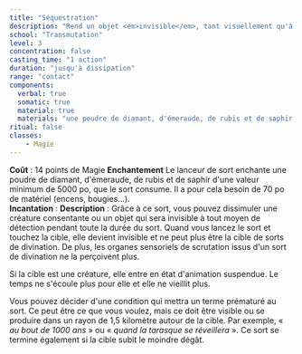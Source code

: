 ```yaml
---
title: "Séquestration"
description: "Rend un objet <em>invisible</em>, tant visuellement qu'à la divination."
school: "Transmutation"
level: 3
concentration: false
casting_time: "1 action"
duration: "jusqu'à dissipation"
range: "contact"
components:
  verbal: true
  somatic: true
  material: true
  materials: "une poudre de diamant, d'émeraude, de rubis et de saphir d'une valeur minimum de 5000 po, que le sort consume"
ritual: false
classes:
    - Magie
---
```

**Coût** : 14 points de Magie
**Enchantement** Le lanceur de sort enchante une poudre de diamant, d'émeraude, de rubis et de saphir d'une valeur minimum de 5000 po, que le sort consume. Il a pour cela besoin de 70 po de matériel (encens, bougies...).   
**Incantation** : 
**Description** : Grâce à ce sort, vous pouvez dissimuler une créature consentante ou un objet qui sera invisible à tout moyen de détection pendant toute la durée du sort. Quand vous lancez le sort et touchez la cible, elle devient invisible et ne peut plus être la cible de sorts de divination. De plus, les organes sensoriels de scrutation issus d'un sort de divination ne la perçoivent plus.

Si la cible est une créature, elle entre en état d'animation suspendue. Le temps ne s'écoule plus pour elle et elle ne vieillit plus.

Vous pouvez décider d'une condition qui mettra un terme prématuré au sort. Ce peut être ce que vous voulez, mais ce doit être visible ou se produire dans un rayon de 1,5 kilomètre autour de la cible. Par exemple, « _au bout de 1000 ans_ » ou « _quand la tarasque se réveillera_ ». Ce sort se termine également si la cible subit le moindre dégât.
